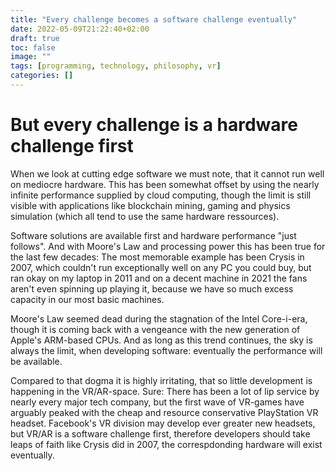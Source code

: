 ```yaml
---
title: "Every challenge becomes a software challenge eventually"
date: 2022-05-09T21:22:40+02:00
draft: true
toc: false
image: ""
tags: [programming, technology, philosophy, vr]
categories: []
---
```


# But every challenge is a hardware challenge first
<!--more-->
When we look at cutting edge software we must note, that it cannot run well on mediocre hardware. This has been somewhat offset by using the nearly infinite performance supplied by cloud computing, though the limit is still visible with applications like blockchain mining, gaming and physics simulation (which all tend to use the same hardware ressources).

Software solutions are available first and hardware performance "just follows". And with Moore's Law and processing power this has been true for the last few decades: The most memorable example has been Crysis in 2007, which couldn't run exceptionally well on any PC you could buy, but ran okay on my laptop in 2011 and on a decent machine in 2021 the fans aren't even spinning up playing it, because we have so much excess capacity in our most basic machines.

Moore's Law seemed dead during the stagnation of the Intel Core-i-era, though it is coming back with a vengeance with the new generation of Apple's ARM-based CPUs. And as long as this trend continues, the sky is always the limit, when developing software: eventually the performance will be available.

Compared to that dogma it is highly irritating, that so little development is happening in the VR/AR-space. Sure: There has been a lot of lip service by nearly every major tech company, but the first wave of VR-games have arguably peaked with the cheap and resource conservative PlayStation VR headset. Facebook's VR division may develop ever greater new headsets, but VR/AR is a software challenge first, therefore developers should take leaps of faith like Crysis did in 2007, the correspdonding hardware will exist eventually.
